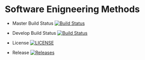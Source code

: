 # Software Enigneering Methods 

- Master Build Status [![Build Status](https://travis-ci.org/PimeTandas/sem.svg?branch=master)](https://travis-ci.org/PimeTandas/sem)

- Develop Build Status [![Build Status](https://travis-ci.org/kevin-chalmers/sem.svg?branch=develop)](https://travis-ci.org/kevin-chalmers/sem)

- License [![LICENSE](https://img.shields.io/github/license/PimeTandas/sem.svg?style=flat-square)](https://github.com/<github-username>/sem/blob/master/LICENSE)

- Release [![Releases](https://img.shields.io/github/release/PimeTandas/sem/all.svg?style=flat-square)](https://github.com/<github-username>/sem/releases)